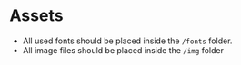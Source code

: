 # Assets

- All used fonts should be placed inside the `/fonts` folder.
- All image files should be placed inside the `/img` folder

